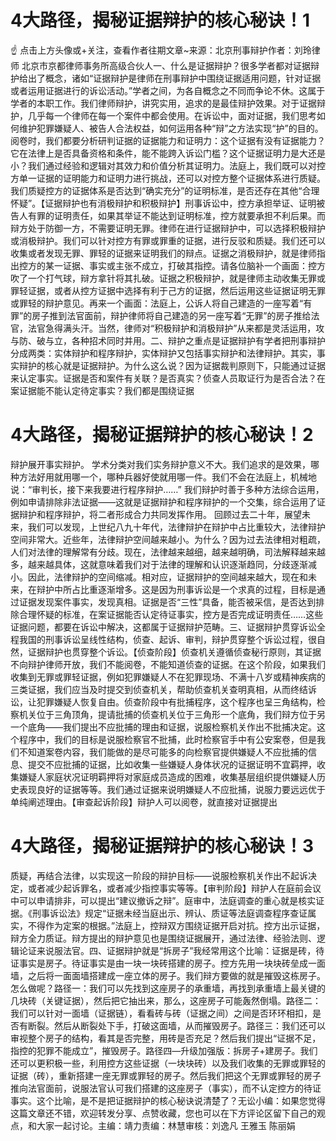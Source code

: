 # 4大路径，揭秘证据辩护的核心秘诀！1

☝ 点击上方头像或+关注，查看作者往期文章~来源：北京刑事辩护作者：刘玲律师 北京市京都律师事务所高级合伙人一、什么是证据辩护？很多学者都对证据辩护给出了概念，诸如“证据辩护是律师在刑事辩护中围绕证据适用问题，针对证据或者运用证据进行的诉讼活动。”学者之间，为各自概念之不同而争论不休。这属于学者的本职工作。我们律师辩护，讲究实用，追求的是最佳辩护效果。对于证据辩护，几乎每一个律师在每一个案件中都会使用。在诉讼中，面对证据，我们思考如何维护犯罪嫌疑人、被告人合法权益，如何运用各种“辩”之方法实现“护”的目的。阅卷时，我们都要分析研判证据的证据能力和证明力：这个证据有没有证据能力？它在法律上是否具备资格和条件，能不能跨入诉讼门槛？这个证据证明力是大还是小？我们通过经验和逻辑对其效力和价值分析其证明力。法庭上，我们既可以对控方单一证据的证明能力和证明力进行挑战，还可以对控方整个证据体系进行质疑。我们质疑控方的证据体系是否达到“确实充分”的证明标准，是否还存在其他“合理怀疑”。【证据辩护也有消极辩护和积极辩护】刑事诉讼中，控方承担举证、证明被告人有罪的证明责任，如果其举证不能达到证明标准，控方就要承担不利后果。而辩方处于防御一方，不需要证明无罪。律师在进行证据辩护中，可以选择积极辩护或消极辩护。我们可以针对控方有罪或罪重的证据，进行反驳和质疑。我们还可以收集或者发现无罪、罪轻的证据来证明我们的辩点。证据之消极辩护，就是律师指出控方的某一证据、事实或主张不成立，打破其指控。请各位脑补一个画面：控方吹了一个打气球，辩方拿针将其扎破。证据之积极辩护，就是律师主动收集无罪或罪轻证据，或者从控方证据中选择有利于己方的证据，然后运用这些证据证明无罪或罪轻的辩护意见。再来一个画面：法庭上，公诉人将自己建造的一座写着“有罪”的房子推到法官面前，辩护律师将自己建造的另一座写着“无罪”的房子推给法官，法官急得满头汗。当然，律师对“积极辩护和消极辩护”从来都是灵活运用，攻与防、破与立，各种招术同时并用。二、辩护之重点是证据辩护有学者把刑事辩护分成两类：实体辩护和程序辩护，实体辩护又包括事实辩护和法律辩护。其实，事实辩护的核心就是证据辩护。为什么这么说？因为证据裁判原则下，只能通过证据来认定事实。证据是否和案件有关联？是否真实？侦查人员取证行为是否合法？在案证据能不能认定待定事实？我们都是围绕证据

# 4大路径，揭秘证据辩护的核心秘诀！2

辩护展开事实辩护。 学术分类对我们实务辩护意义不大。我们追求的是效果，哪种方法好用就用哪一个，哪种兵器好使就用哪一件。我们不会在法庭上，机械地说：“审判长，接下来我要进行程序辩护……” 我们辩护时善于多种方法综合运用，例如申请排除非法证据——这就是证据辩护和程序辩护的一个交集，综合运用了证据辩护和程序辩护，将二者形成合力共同发挥作用。 回顾过去二十年，展望未来，我们可以发现，上世纪八九十年代，法律辩护在辩护中占比重较大，法律辩护空间非常大。近些年，法律辩护空间越来越小。为什么？因为过去法律相对粗疏，人们对法律的理解常有分歧。现在，法律越来越细，越来越明确，司法解释越来越多，越来越具体，这就意味着我们对于法律的理解和认识逐渐趋同，分歧逐渐减小。因此，法律辩护的空间缩减。相对应，证据辩护的空间越来越大，现在和未来，在辩护中所占比重逐渐增多。这是因为刑事诉讼是一个求真的过程，目标是通过证据发现案件事实，发现真相。证据是否“三性”具备，能否被采信，是否达到排除合理怀疑的标准，在案证据能否认定待证事实，控方是否完成证明责任……这些证据问题，都要在诉讼中解决，这都属于证据辩护范畴。三、证据辩护贯穿诉讼全程我国的刑事诉讼呈线性结构，侦查、起诉、审判，辩护贯穿整个诉讼过程，很自然，证据辩护也贯穿整个诉讼。【侦查阶段】侦查机关遵循侦查秘行原则，其证据不向辩护律师开放，我们不能阅卷，不能知道侦查的证据。在这个阶段，如果我们收集到无罪或罪轻证据，例如犯罪嫌疑人不在犯罪现场、不满十八岁或精神疾病的三类证据，我们应当及时提交到侦查机关，帮助侦查机关查明真相，从而终结诉讼，让犯罪嫌疑人恢复自由。侦查阶段中有批捕程序，这个程序也呈三角结构，检察机关位于三角顶角，提请批捕的侦查机关位于三角形一个底角，我们辩方位于另一个底角——我们提出不应批捕的理由和证据，说服检察机关作出不批捕决定。这个程序中，我们的目标是说服检察官不批捕，此时检察官手中有公安案卷，但是我们不知道案卷内容，我们能做的是尽可能多的向检察官提供嫌疑人不应批捕的信息、提交不应批捕的证据，比如收集一些嫌疑人身体状况的证据证明不宜羁押，收集嫌疑人家庭状况证明羁押将对家庭成员造成的困难，收集基层组织提供嫌疑人历史表现良好的证据等等。我们通过证据来说明嫌疑人不应批捕，说服力要远远优于单纯阐述理由。【审查起诉阶段】辩护人可以阅卷，就直接对证据提出

# 4大路径，揭秘证据辩护的核心秘诀！3

质疑，再结合法律，以实现这一阶段的辩护目标——说服检察机关作出不起诉决定，或者减少起诉罪名，或者减少指控事实等等。【审判阶段】辩护人在庭前会议中可以申请排非，可以提出“建议撤诉之辩”。庭审中，法庭调查的重心就是核实证据。《刑事诉讼法》规定“证据未经当庭出示、辨认、质证等法庭调查程序查证属实，不得作为定案的根据。”法庭上，控辩双方围绕证据开启对抗。控方出示证据，辩方全力质证。辩方提出的辩护意见也是围绕证据展开，通过法律、经验法则、逻辑论证来说服法官。四、证据辩护就是“拆房子”我经常用这个比喻：证据是砖，待证事实是房子。待证事实是由一块一块砖搭建的房子。控方先用一块块砖垒成一面墙，之后将一面面墙搭建成一座立体的房子。我们辩方要做的就是摧毁这栋房子。怎么做呢？路径一：我们可以先找到这座房子的承重墙，再找到承重墙上最关键的几块砖（关键证据），然后把它抽出来，那么，这座房子可能轰然倒塌。路径二：我们可以针对一面墙（证据链），看看砖与砖（证据之间）之间是否环环相扣，是否有断裂。然后从断裂处下手，打破这面墙，从而摧毁房子。路径三：我们还可以审视整个房子的结构，看其是否完整，用砖是否充足？然后我们提出“证据不足，指控的犯罪不能成立”，摧毁房子。路径四—升级加强版：拆房子+建房子。我们还可以更积极一些，利用控方这些证据（一块块砖）以及我们收集的无罪或罪轻的证据（砖），重新搭建一座无罪或罪轻的房子。然后我们把这个无罪或罪轻的房子推向法官面前，说服法官认可我们搭建的这座房子（事实），而不认定控方的待证事实。这个比喻，是不是把证据辩护的核心秘诀说清楚了？无讼小编：如果您觉得这篇文章还不错，欢迎转发分享、点赞收藏，您也可以在下方评论区留下自己的观点，和大家一起讨论。主编：靖力责编：林慧审核：刘逸凡 王雅玉 陈丽娟 

